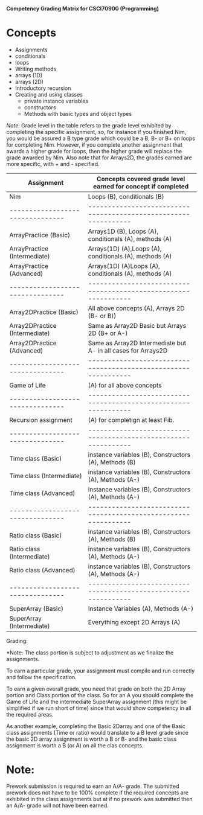 #### Competency Grading Matrix for CSCI70900 (Programming)

# Concepts
- Assignments
- conditionals
- loops 
- Writing methods
- arrays (1D)
- arrays (2D)
- Introductory recursion 
- Creating and using classes
  - private instance variables
  - constructors
  - Methods with basic types and object types


*Note:* Grade level in the table refers to the grade level exhibited
by completing the specific assignment, so, for instance if you
finished Nim, you would be assured a B type grade which could be a B,
B- or B+ on loops for completing Nim.  However, if you complete another assignment that awards a higher grade for loops, then the higher grade will replace the grade awarded by Nim. Also note that for Arrays2D, the grades earned are more specific, with + and - specified. 


| Assignment                     | Concepts covered grade level earned for concept if completed  |
|--------------------------------|---------------------------------------------------------------|
| Nim                            | Loops (B), conditionals (B)                                   |
|--------------------------------|---------------------------------------------------------------|
| ArrayPractice (Basic)          | Arrays1D (B), Loops (A), conditionals (A), methods (A)        |
| ArrayPractice (Intermediate)   | Arrays(1D) (A),Loops (A), conditionals (A), methods (A)       |
| ArrayPractice (Advanced)       | Arrays(1D) (A)Loops (A), conditionals (A), methods (A)        |
|--------------------------------|---------------------------------------------------------------|
| Array2DPractice (Basic)        | All above concepts (A), Arrays 2D (B- or B))                  |
| Array2DPractice (Intermediate) | Same as Array2D Basic but Arrays 2D (B+ or A-)                |
| Array2DPractice (Advanced)     | Same as Array2D Intermediate but A- in all cases for Arrays2D |
|--------------------------------|---------------------------------------------------------------|
| Game of Life                   | (A) for all above concepts                                    |
|--------------------------------|---------------------------------------------------------------|
| Recursion assignment           | (A) for completign at least Fib.                              |
|--------------------------------|---------------------------------------------------------------|
| Time class (Basic)             | instance variables (B), Constructors (A), Methods (B)         |
| Time class (Intermediate)      | instance variables (B), Constructors (A), Methods (A-)        |
| Time class (Advanced)          | instance variables (B), Constructors (A), Methods (A-)        |
|--------------------------------|---------------------------------------------------------------|
| Ratio class (Basic)             | instance variables (B), Constructors (A), Methods (B)         |
| Ratio class (Intermediate)      | instance variables (B), Constructors (A), Methods (A-)        |
| Ratio class (Advanced)          | instance variables (B), Constructors (A), Methods (A-)        |
|--------------------------------|---------------------------------------------------------------|
| SuperArray (Basic)             | Instance Variables (A), Methods (A-)                          |
| SuperArray (Intermediate)      | Everything except 2D Arrays (A)                                                               |

Grading: 

*Note: The class portion is subject to adjustment as we finalize the assignments. 

To earn a particular grade, your assignment must compile and run correctly and follow the specification. 

To earn a given overall grade, you need that grade on both the 2D Array
portion and Class portion of the class. So for an A you should complete
the Game of Life and the intermediate SuperArray assignment (this
might be simplified if we run short of time) since that would show competency in all the required areas.

As another example, completing the Basic 2Darray and one of the Basic class assignments (Time or ratio) would translate to a B level grade since the basic 2D array assignment is worth a B or B- and the basic class assignment is worth a B (or A) on all the clas concepts. 

# Note: 

Prework submission is required to earn an A/A- grade. The submitted
prework does not have to be 100% complete if the required concepts are
exhibited in the class assignments but at if no prework was submitted
then an A/A- grade will not have been earned.
